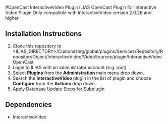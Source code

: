#OpenCast InteractiveVideo Plugin
ILIAS OpenCast Plugin for Interactive Video Plugin
Only compatible with InteractiveVideo version 2.0.26 and higher

## Installation Instructions
1. Clone this repository to <ILIAS_DIRECTORY>/Customizing/global/plugins/Services/Repository/RepositoryObject/InteractiveVideo/VideoSources/plugin/InteractiveVideoOpenCast
2. Login to ILIAS with an administrator account (e.g. root)
3. Select **Plugins** from the **Administration** main menu drop down.
4. Search the **InteractiveVideo** plugin in the list of plugin and choose **Configure** from the **Actions** drop down.
5. Apply Database Update Steps for Subplugin

## Dependencies
* InteractiveVideo